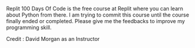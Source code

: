 Replit 100 Days Of Code is the free course at Replit where you can learn about Python from there. I am trying to commit this course until the course finally ended or completed.
Please give me the feedbacks to improve my programming skill.

Credit :
David Morgan as an Instructor

